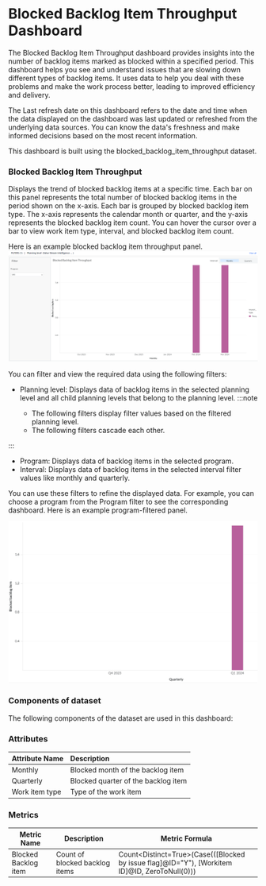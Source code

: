 # Blocked Backlog Item Throughput Dashboard

The Blocked Backlog Item Throughput dashboard provides insights into the number of backlog items  marked as blocked within a specified period. This dashboard helps you see and understand issues that are slowing down different types of backlog items. It uses data to help you deal with these problems and make the work process better, leading to improved efficiency and delivery.

The Last refresh date on this dashboard refers to the date and time when the data displayed on the dashboard was last updated or refreshed from the underlying data sources. You can know the data's freshness and make informed decisions based on the most recent information.

This dashboard is built using the blocked_backlog_item_throughput dataset.

### Blocked Backlog Item Throughput
Displays the trend of blocked backlog items at a specific time. Each bar on this panel represents the total number of blocked backlog items in the period shown on the x-axis. Each bar is grouped by blocked backlog item type. The x-axis represents the calendar month or quarter, and the y-axis represents the blocked backlog item count. You can hover the cursor over a bar to view work item type, interval, and blocked backlog item count.

Here is an example blocked backlog item throughput panel.
![Blocked Backlog Item Throughput](../images/blocked_backlog_item_throughput.PNG)


You can filter and view the required data using the following filters:

- Planning level: Displays data of backlog items in the selected planning level and all child planning levels that belong to the planning level.
:::note

  - The following filters display filter values based on the filtered planning level.
  - The following filters cascade each other.

:::
- Program: Displays data of backlog items in the selected program.
- Interval: Displays data of backlog items in the selected interval filter values like monthly and quarterly. 
 
You can use these filters to refine the displayed data. For example, you can choose a program from the Program filter to see the corresponding dashboard. Here is an example program-filtered panel.

![Blocked Backlog Item Throughput filtered panel](../images/blocked_backlog_item_throughput_filtered_panel.PNG)

### Components of dataset

The following components of the dataset are used in this dashboard: 

### Attributes
| Attribute Name  | Description |
|:-------------|:------------|
|Monthly| Blocked month of the backlog item|
|Quarterly|Blocked quarter of the backlog item|
|Work item type|Type of the work item|


### Metrics
| Metric Name  | Description |Metric Formula|
|-------------|------------|-------------|
|Blocked Backlog item |Count of blocked backlog items|Count<Distinct=True>(Case(([Blocked by issue flag]@ID="Y"), [Workitem ID]@ID, ZeroToNull(0))) |

